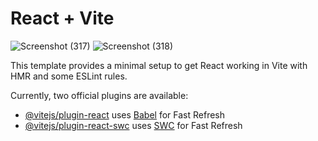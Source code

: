 # React + Vite 
![Screenshot (317)](https://github.com/dibborah/movie-search-project/assets/90625406/bb2ca692-da3f-40dd-98e7-9c3d310503ae)
![Screenshot (318)](https://github.com/dibborah/movie-search-project/assets/90625406/d3edb829-cc8b-49e7-a82c-ce815619e79d)




This template provides a minimal setup to get React working in Vite with HMR and some ESLint rules.

Currently, two official plugins are available:

- [@vitejs/plugin-react](https://github.com/vitejs/vite-plugin-react/blob/main/packages/plugin-react/README.md) uses [Babel](https://babeljs.io/) for Fast Refresh
- [@vitejs/plugin-react-swc](https://github.com/vitejs/vite-plugin-react-swc) uses [SWC](https://swc.rs/) for Fast Refresh
